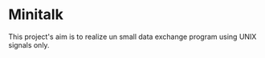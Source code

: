 # Minitalk
This project's aim is to realize un small data exchange program using UNIX signals only.
